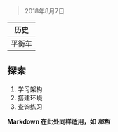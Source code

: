 > 2018年8月7日

|**历史**|
|-------|
|平衡车|

**探索**
-----------
1. 学习架构
3. 搭建环境
3. 查询练习

<b> Markdown 在此处同样适用，如 *加粗* </b>




  [1]: https://www.baidu.com
